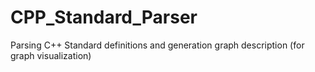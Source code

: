 # CPP_Standard_Parser
Parsing C++ Standard definitions and generation graph description (for graph visualization)
